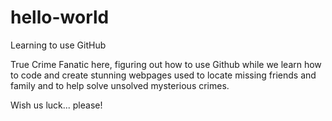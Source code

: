 # hello-world
Learning to use GitHub

True Crime Fanatic here, figuring out how to use Github while we
learn how to code and create stunning webpages used to locate
missing friends and family and to help solve unsolved mysterious
crimes. 

Wish us luck... please!
